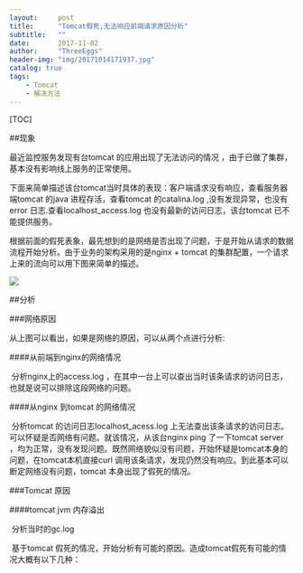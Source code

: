 ```yaml
---
layout:     post
title:      "Tomcat假死,无法响应前端请求原因分析"
subtitle:   ""
date:       2017-11-02
author:     "ThreeEggs"
header-img: "img/20171014171937.jpg"
catalog: true
tags:
    - Tomcat
    - 解决方法
---
```


[TOC]

##现象

最近监控服务发现有台tomcat 的应用出现了无法访问的情况 ，由于已做了集群，基本没有影响线上服务的正常使用。

​        下面来简单描述该台tomcat当时具体的表现：客户端请求没有响应，查看服务器端tomcat 的java 进程存活，查看tomcat 的catalina.log ,没有发现异常，也没有error 日志.查看localhost_access.log 也没有最新的访问日志，该台tomcat 已不能提供服务。

 根据前面的假死表象，最先想到的是网络是否出现了问题，于是开始从请求的数据流程开始分析。由于业务的架构采用的是nginx + tomcat 的集群配置，一个请求上来的流向可以用下图来简单的描述。

![](https://raw.githubusercontent.com/wangmax0330/Myblog/master/image/c487bfdf-7daf-34bb-94a3-60092df97be9.jpg)



##分析

 

###网络原因

从上图可以看出，如果是网络的原因，可以从两个点进行分析:

####从前端到nginx的网络情况

​        分析nginx上的access.log ，在其中一台上可以查出当时该条请求的访问日志，也就是说可以排除这段网络的问题。

####从nginx 到tomcat 的网络情况

​        分析tomcat 的访问日志localhost_acess.log 上无法查出该条请求的访问日志。可以怀疑是否网络有问题。就该情况，从该台nginx ping 了一下tomcat server ，均为正常，没有发现问题。既然网络貌似没有问题，开始怀疑是tomcat本身的问题，在tomcat本机直接curl 调用该条请求，发现仍然没有响应。到此基本可以断定网络没有问题，tomcat 本身出现了假死的情况。

###Tomcat 原因

####tomcat jvm 内存溢出

​        分析当时的gc.log

​        基于tomcat 假死的情况，开始分析有可能的原因。造成tomcat假死有可能的情况大概有以下几种：

